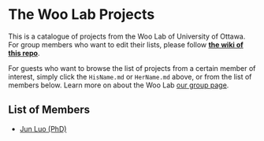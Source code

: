 # The Woo Lab Projects

This is a catalogue of projects from the Woo Lab of University of Ottawa. For group members who want to edit their lists, please follow [**the wiki of this repo**](https://github.com/uOWooLab-JunLuo/TheWooLabProjects/wiki). 

For guests who want to browse the list of projects from a certain member of interest, simply click the `HisName.md` or `HerName.md` above, or from the list of members below. Learn more on about the Woo Lab [our group page](http://titan.chem.uottawa.ca).

## List of Members

- [Jun Luo (PhD)](JunLuo.md)